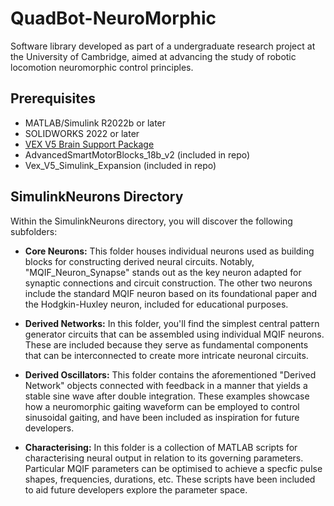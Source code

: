 # QuadBot-NeuroMorphic
Software library developed as part of a undergraduate research project at the University of Cambridge, aimed at advancing the study of robotic locomotion neuromorphic control principles.

## Prerequisites
* MATLAB/Simulink R2022b or later
* SOLIDWORKS 2022 or later
* [VEX V5 Brain Support Package](https://uk.mathworks.com/help/supportpkg/vexv5)
* AdvancedSmartMotorBlocks_18b_v2 (included in repo)
* Vex_V5_Simulink_Expansion (included in repo)

## SimulinkNeurons Directory
Within the SimulinkNeurons directory, you will discover the following subfolders:

* **Core Neurons:** This folder houses individual neurons used as building blocks for constructing derived neural circuits. Notably, "MQIF_Neuron_Synapse" stands out as the key neuron adapted for synaptic connections and circuit construction. The other two neurons include the standard MQIF neuron based on its foundational paper and the Hodgkin-Huxley neuron, included for educational purposes.

* **Derived Networks:** In this folder, you'll find the simplest central pattern generator circuits that can be assembled using individual MQIF neurons. These are included because they serve as fundamental components that can be interconnected to create more intricate neuronal circuits.

* **Derived Oscillators:** This folder contains the aforementioned "Derived Network" objects connected with feedback in a manner that yields a stable sine wave after double integration. These examples showcase how a neuromorphic gaiting waveform can be employed to control sinusoidal gaiting, and have been included as inspiration for future developers.

* **Characterising:** In this folder is a collection of MATLAB scripts for characterising neural output in relation to its governing parameters. Particular MQIF parameters can be optimised to achieve a specfic pulse shapes, frequencies, durations, etc. These scripts have been included to aid future developers explore the parameter space. 

